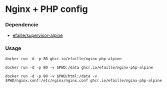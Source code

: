 # Nginx + PHP config

### Dependencie

- [efaille/supervisor-alpine]

### Usage

```
docker run -d -p 80 ghcr.io/efaille/nginx-php-alpine
```

```
docker run -d -p 80 -v $PWD:/data ghcr.io/efaille/nginx-php-alpine
```

```
docker run -d -p 80 -v $PWD/html:/data -v $PWD/nginx.conf:/etc/nginx/nginx.conf ghcr.io/efaille/nginx-php-alpine
```

[efaille/supervisor-alpine]: https://github.com/efaille/dockerfiles/tree/master/supervisor-alpine
